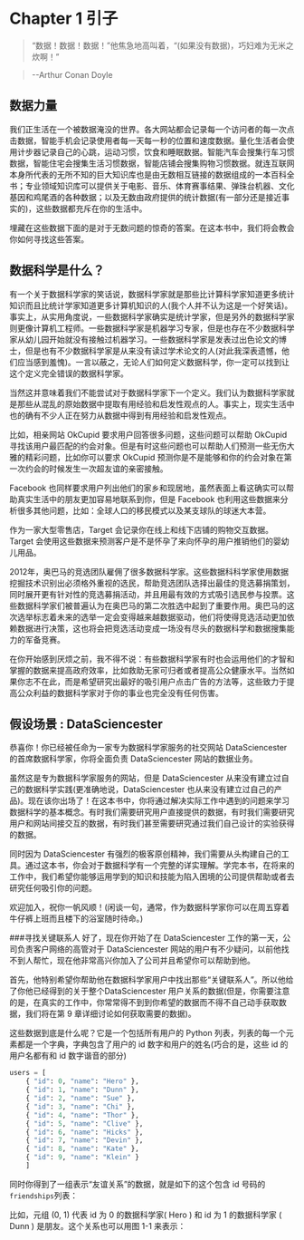 # Chapter 1 引子
> “数据！数据！数据！”他焦急地高叫着，“(如果没有数据)，巧妇难为无米之炊啊！”

> --Arthur Conan Doyle

## 数据力量
我们正生活在一个被数据淹没的世界。各大网站都会记录每一个访问者的每一次点击数据，智能手机会记录使用者每一天每一秒的位置和速度数据。量化生活者会使用计步器记录自己的心跳，运动习惯，饮食和睡眠数据。智能汽车会搜集行车习惯数据，智能住宅会搜集生活习惯数据，智能店铺会搜集购物习惯数据。就连互联网本身所代表的无所不知的巨大知识库也是由无数相互链接的数据组成的一本百科全书；专业领域知识库可以提供关于电影、音乐、体育赛事结果、弹珠台机器、文化基因和鸡尾酒的各种数据；以及无数由政府提供的统计数据(有一部分还是接近事实的)，这些数据都充斥在你的生活中。

埋藏在这些数据下面的是对于无数问题的惊奇的答案。在这本书中，我们将会教会你如何寻找这些答案。

## 数据科学是什么？
有一个关于数据科学家的笑话说，数据科学家就是那些比计算科学家知道更多统计知识而且比统计学家知道更多计算机知识的人(我个人并不认为这是一个好笑话)。事实上，从实用角度说，一些数据科学家确实是统计学家，但是另外的数据科学家则更像计算机工程师。一些数据科学家是机器学习专家，但是也存在不少数据科学家从幼儿园开始就没有接触过机器学习。一些数据科学家是发表过出色论文的博士，但是也有不少数据科学家是从来没有读过学术论文的人(对此我深表遗憾，他们应当感到羞愧)。一言以蔽之，无论人们如何定义数据科学，你一定可以找到让这个定义完全错误的数据科学家。

当然这并意味着我们不能尝试对于数据科学家下一个定义。我们认为数据科学家就是那些从混乱的原始数据中提取有用经验和启发性观点的人。事实上，现实生活中也的确有不少人正在努力从数据中得到有用经验和启发性观点。

比如，相亲网站 OkCupid 要求用户回答很多问题，这些问题可以帮助 OkCupid 寻找该用户最匹配的约会对象。但是有时这些问题也可以帮助人们预测一些无伤大雅的精彩问题，比如你可以要求 OkCupid 预测你是不是能够和你的约会对象在第一次约会的时候发生一次超友谊的亲密接触。

Facebook 也同样要求用户列出他们的家乡和现居地，虽然表面上看这确实可以帮助真实生活中的朋友更加容易地联系到你，但是 Facebook 也利用这些数据来分析很多其他问题，比如：全球人口的移民模式以及某支球队的球迷大本营。

作为一家大型零售店，Target 会记录你在线上和线下店铺的购物交互数据。Target 会使用这些数据来预测客户是不是怀孕了来向怀孕的用户推销他们的婴幼儿用品。

2012年，奥巴马的竞选团队雇佣了很多数据科学家。这些数据科科学家使用数据挖掘技术识别出必须格外重视的选民，帮助竞选团队选择出最佳的竞选募捐策划，同时展开更有针对性的竞选募捐活动，并且用最有效的方式吸引选民参与投票。这些数据科学家们被普遍认为在奥巴马的第二次胜选中起到了重要作用。奥巴马的这次选举标志着未来的选举一定会变得越来越数据驱动，他们将使得竞选活动更加依赖数据进行决策，这也将会把竞选活动变成一场没有尽头的数据科学和数据搜集能力的军备竞赛。

在你开始感到厌烦之前，我不得不说：有些数据科学家有时也会运用他们的才智和掌握的数据来提高政府效率，比如救助无家可归者或者提高公众健康水平。当然如果你志不在此，而是希望研究出最好的吸引用户点击广告的方法等，这些致力于提高公众利益的数据科学家对于你的事业也完全没有任何伤害。

## 假设场景 : DataSciencester
恭喜你！你已经被任命为一家专为数据科学家服务的社交网站 DataSciencester 的首席数据科学家，你将全面负责 DataSciencester 网站的数据业务。

虽然这是专为数据科学家服务的网站，但是 DataSciencester 从来没有建立过自己的数据科学实践(更准确地说，DataSciencester 也从来没有建立过自己的产品)。现在该你出场了！在这本书中，你将通过解决实际工作中遇到的问题来学习数据科学的基本概念。有时我们需要研究用户直接提供的数据，有时我们需要研究用户和网站间接交互的数据，有时我们甚至需要研究通过我们自己设计的实验获得的数据。

同时因为 DataSciencester 有强烈的极客原创精神，我们需要从头构建自己的工具。通过这本书，你会对于数据科学有一个完整的详实理解。学完本书，在将来的工作中，我们希望你能够运用学到的知识和技能为陷入困境的公司提供帮助或者去研究任何吸引你的问题。

欢迎加入，祝你一帆风顺！(闲谈一句，通常，作为数据科学家你可以在周五穿着牛仔裤上班而且楼下的浴室随时待命。)

###寻找关键联系人
好了，现在你开始了在 DataSciencester 工作的第一天，公司负责客户网络的高管对于 DataSciencester 网站的用户有不少疑问，以前他找不到人帮忙，现在他非常高兴你加入了公司并且希望你可以帮助到他。

首先，他特别希望你帮助他在数据科学家用户中找出那些“关键联系人”。所以他给了你他已经得到的关于整个DataSciencester 用户关系的数据(但是，你需要注意的是，在真实的工作中，你常常得不到到你希望的数据而不得不自己动手获取数据，我们将在第 9 章详细讨论如何获取需要的数据)。

这些数据到底是什么呢？它是一个包括所有用户的 Python 列表，列表的每一个元素都是一个字典，字典包含了用户的 id 数字和用户的姓名(巧合的是，这些 id 的用户名都有和 id 数字谐音的部分)

```python
users = [
    { "id": 0, "name": "Hero" },
    { "id": 1, "name": "Dunn" },
    { "id": 2, "name": "Sue" },
    { "id": 3, "name": "Chi" },
    { "id": 4, "name": "Thor" },
    { "id": 5, "name": "Clive" },
    { "id": 6, "name": "Hicks" },
    { "id": 7, "name": "Devin" },
    { "id": 8, "name": "Kate" },
    { "id": 9, "name": "Klein" }
    ]
```

同时你得到了一组表示“友谊关系”的数据，就是如下的这个包含 id 号码的`friendships`列表：

比如，元组 (0, 1) 代表 id 为 0 的数据科学家( Hero ) 和 id 为 1 的数据科学家 ( Dunn ) 是朋友。这个关系也可以用图 1-1 来表示：
